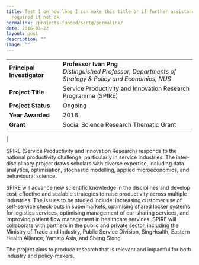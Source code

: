 ```yaml
---
title: Test 1 on how long I can make this title or if further assistance is
  required if not ok
permalink: /projects-funded/ssrtg/permalink/
date: 2016-03-22
layout: post
description: ""
image: ""
---
```

|  |  |
|---|---|
| **Principal Investigator** | **Professor Ivan Png**<br>_Distinguished Professor, Departments of Strategy & Policy and Economics, NUS_ |
| **Project Title** | Service Productivity and Innovation Research Programme (SPIRE) |
| **Project Status** | Ongoing |
| **Year Awarded** | 2016 |
| **Grant** | Social Science Research Thematic Grant |
|

SPIRE (Service Productivity and Innovation Research) responds to the national productivity challenge, particularly in service industries. The inter-disciplinary project draws scholars with diverse expertise, including data analytics, optimisation, stochastic modelling, applied microeconomics, and behavioural science. 

SPIRE will advance new scientific knowledge in the disciplines and develop cost-effective and scalable strategies to raise productivity across multiple industries. The issues to be studied include: increasing customer use of self-service check-outs in supermarkets, optimising shared locker systems for logistics services, optimising management of car-sharing services, and improving patient flow management in healthcare services. SPIRE will collaborate with partners in the public and private sector, including the Ministry of Trade and Industry, Public Service Division, SingHealth, Eastern Health Alliance, Yamato Asia, and Sheng Siong.  

The project aims to produce research that is relevant and impactful for both industry and policy-makers.